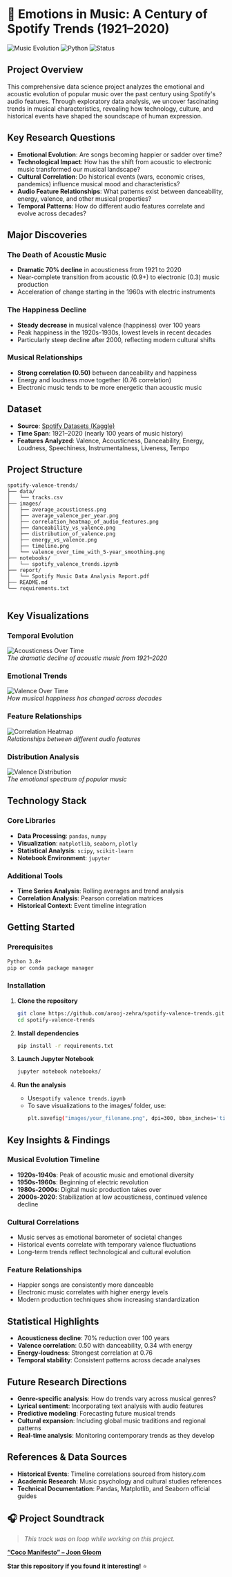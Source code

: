 <!-- # 🎵 Emotions in Music: A Century of Spotify Trends (1921–2020)
## Project Overview
This project explores how the emotional tone of popular music has evolved over the past 100 years using Spotify’s valence metric. 

## Key Questions
- Are songs becoming happier or sadder?
- How do historical events influence music mood?
- Which genres/artists reflect emotional shifts?

## Dataset
- Source: [Ultimate Spotify Tracks DB (Kaggle)](https://www.kaggle.com/datasets/zaheenhamidani/ultimate-spotify-tracks-db)

## Highlights
- Trendline of average valence per year
- Emotion shifts during wars, crises, pandemics
- Top "happiest" and "saddest" songs per decade

## Folder Structure
[Explain folders like `/data`, `/notebooks`, `/src`, etc.]

## Key Visualizations
[Insert 2–3 preview images using `![alt text](images/charts/filename.png)`]

## Tech Stack
- Python, Pandas, Seaborn, Matplotlib, Plotly
- (Optional) Streamlit, Scikit-learn

## References
- Spotify Web API (valence definition)
- Timeline events sourced from history.com -->

# 🎵 Emotions in Music: A Century of Spotify Trends (1921–2020)

![Music Evolution](https://img.shields.io/badge/Music%20Analysis-1921--2020-blue?style=for-the-badge)
![Python](https://img.shields.io/badge/Python-3.8+-brightgreen?style=for-the-badge&logo=python)
![Status](https://img.shields.io/badge/Status-Complete-success?style=for-the-badge)

## Project Overview

This comprehensive data science project analyzes the emotional and acoustic evolution of popular music over the past century using Spotify's audio features. Through exploratory data analysis, we uncover fascinating trends in musical characteristics, revealing how technology, culture, and historical events have shaped the soundscape of human expression.

## Key Research Questions

- **Emotional Evolution**: Are songs becoming happier or sadder over time?
- **Technological Impact**: How has the shift from acoustic to electronic music transformed our musical landscape?
- **Cultural Correlation**: Do historical events (wars, economic crises, pandemics) influence musical mood and characteristics?
- **Audio Feature Relationships**: What patterns exist between danceability, energy, valence, and other musical properties?
- **Temporal Patterns**: How do different audio features correlate and evolve across decades?

## Major Discoveries

### **The Death of Acoustic Music**
- **Dramatic 70% decline** in acousticness from 1921 to 2020
- Near-complete transition from acoustic (0.9+) to electronic (0.3) music production
- Acceleration of change starting in the 1960s with electric instruments

### **The Happiness Decline**
- **Steady decrease** in musical valence (happiness) over 100 years
- Peak happiness in the 1920s-1930s, lowest levels in recent decades  
- Particularly steep decline after 2000, reflecting modern cultural shifts

### **Musical Relationships**
- **Strong correlation (0.50)** between danceability and happiness
- Energy and loudness move together (0.76 correlation)
- Electronic music tends to be more energetic than acoustic music

## Dataset

- **Source**: [Spotify Datasets (Kaggle)](https://www.kaggle.com/datasets/lehaknarnauli/spotify-datasets)
- **Time Span**: 1921–2020 (nearly 100 years of music history)
- **Features Analyzed**: Valence, Acousticness, Danceability, Energy, Loudness, Speechiness, Instrumentalness, Liveness, Tempo

## Project Structure

```
spotify-valence-trends/
├── data/                    
│   └── tracks.csv
├── images/                  
│   ├── average_acousticness.png
│   ├── average_valence_per_year.png
│   ├── correlation_heatmap_of_audio_features.png
│   ├── danceability_vs_valence.png
│   ├── distribution_of_valence.png
│   ├── energy_vs_valence.png
│   ├── timeline.png
│   └── valence_over_time_with_5-year_smoothing.png
├── notebooks/
│   └── spotify_valence_trends.ipynb
├── report/
│   └── Spotify Music Data Analysis Report.pdf
├── README.md
└── requirements.txt
      
```

## Key Visualizations

### Temporal Evolution  
![Acousticness Over Time](images/average_acousticness.png)  
*The dramatic decline of acoustic music from 1921–2020*

### Emotional Trends  
![Valence Over Time](images/valence_over_time_with_5-year_smoothing.png)  
*How musical happiness has changed across decades*

### Feature Relationships  
![Correlation Heatmap](images/correlation_heatmap_of_audio_features.png)  
*Relationships between different audio features*

### Distribution Analysis  
![Valence Distribution](images/distribution_of_valence.png)  
*The emotional spectrum of popular music*


## Technology Stack

### Core Libraries
- **Data Processing**: `pandas`, `numpy`
- **Visualization**: `matplotlib`, `seaborn`, `plotly`
- **Statistical Analysis**: `scipy`, `scikit-learn`
- **Notebook Environment**: `jupyter`

### Additional Tools
- **Time Series Analysis**: Rolling averages and trend analysis
- **Correlation Analysis**: Pearson correlation matrices
- **Historical Context**: Event timeline integration

## Getting Started

### Prerequisites
```bash
Python 3.8+
pip or conda package manager
```

### Installation
1. **Clone the repository**
   ```bash
   git clone https://github.com/arooj-zehra/spotify-valence-trends.git
   cd spotify-valence-trends
   ```

2. **Install dependencies**
   ```bash
   pip install -r requirements.txt
   ```

3. **Launch Jupyter Notebook**
   ```bash
   jupyter notebook notebooks/
   ```

4. **Run the analysis**
   - Use`spotify valence trends.ipynb`
   - To save visualizations to the images/ folder, use:
      ```bash 
      plt.savefig("images/your_filename.png", dpi=300, bbox_inches='tight')

## Key Insights & Findings

### **Musical Evolution Timeline**
- **1920s-1940s**: Peak of acoustic music and emotional diversity
- **1950s-1960s**: Beginning of electric revolution
- **1980s-2000s**: Digital music production takes over
- **2000s-2020**: Stabilization at low acousticness, continued valence decline

### **Cultural Correlations**
- Music serves as emotional barometer of societal changes
- Historical events correlate with temporary valence fluctuations
- Long-term trends reflect technological and cultural evolution

### **Feature Relationships**
- Happier songs are consistently more danceable
- Electronic music correlates with higher energy levels
- Modern production techniques show increasing standardization

## Statistical Highlights

- **Acousticness decline**: 70% reduction over 100 years
- **Valence correlation**: 0.50 with danceability, 0.34 with energy
- **Energy-loudness**: Strongest correlation at 0.76
- **Temporal stability**: Consistent patterns across decade analyses

## Future Research Directions

- **Genre-specific analysis**: How do trends vary across musical genres?
- **Lyrical sentiment**: Incorporating text analysis with audio features
- **Predictive modeling**: Forecasting future musical trends
- **Cultural expansion**: Including global music traditions and regional patterns
- **Real-time analysis**: Monitoring contemporary trends as they develop

## References & Data Sources

- **Historical Events**: Timeline correlations sourced from history.com
- **Academic Research**: Music psychology and cultural studies references
- **Technical Documentation**: Pandas, Matplotlib, and Seaborn official guides

## 🎧 Project Soundtrack  
> *This track was on loop while working on this project.*

**[“Coco Manifesto” – Joon Gloom](https://open.spotify.com/track/6A1QXpC9KUYas8PX9Q8JEa?si=ec5527038ce642cf)**



 **Star this repository if you found it interesting!** ⭐
